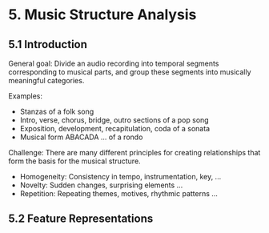 # 5. Music Structure Analysis

## 5.1 Introduction

General goal: Divide an audio recording into temporal segments corresponding to musical parts, and group these segments into musically meaningful categories.

Examples:

* Stanzas of a folk song
* Intro, verse, chorus, bridge, outro sections of a pop song
* Exposition, development, recapitulation, coda of a sonata
* Musical form ABACADA ... of a rondo

Challenge: There are many different principles for creating relationships that form the basis for the musical structure.

* Homogeneity: Consistency in tempo, instrumentation, key, ...
* Novelty: Sudden changes, surprising elements ...
* Repetition: Repeating themes, motives, rhythmic patterns ...

## 5.2 Feature Representations
